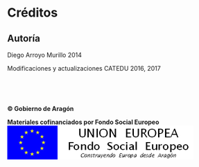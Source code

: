 
# Créditos

## Autoría

Diego Arroyo Murillo 2014

Modificaciones y actualizaciones CATEDU 2016, 2017

 

 

**© Gobierno de Aragón**

**Materiales cofinanciados por Fondo Social Europeo**
![](img/FSE_grande_fondo_blanco.jpg)

